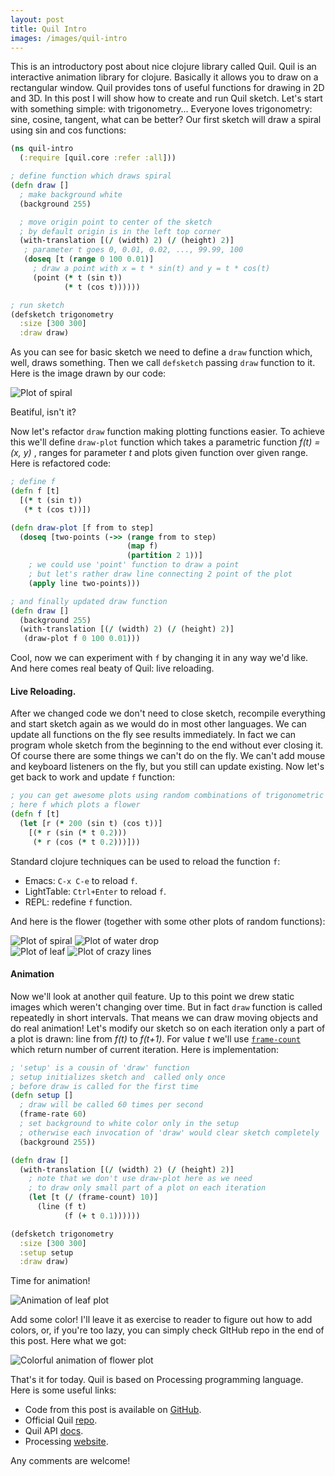 ```yaml
---
layout: post
title: Quil Intro
images: /images/quil-intro
---
```


This is an introductory post about nice clojure library called Quil. Quil is an interactive animation library for clojure. Basically it allows you to draw on a rectangular window. Quil provides tons of useful functions for drawing in 2D and 3D. In this post I will show how to create and run Quil sketch. Let's start with something simple: with trigonometry... Everyone loves trigonometry: sine, cosine, tangent, what can be better? Our first sketch will draw a spiral using sin and cos functions:

```clojure
(ns quil-intro
  (:require [quil.core :refer :all]))

; define function which draws spiral
(defn draw []
  ; make background white
  (background 255)

  ; move origin point to center of the sketch
  ; by default origin is in the left top corner
  (with-translation [(/ (width) 2) (/ (height) 2)]
   ; parameter t goes 0, 0.01, 0.02, ..., 99.99, 100
   (doseq [t (range 0 100 0.01)]
     ; draw a point with x = t * sin(t) and y = t * cos(t)
     (point (* t (sin t))
            (* t (cos t))))))

; run sketch
(defsketch trigonometry
  :size [300 300]
  :draw draw)
```

As you can see for basic sketch we need to define a `draw` function which, well, draws something. Then we call `defsketch` passing `draw` function to it. Here is the image drawn by our code:

![Plot of spiral]({{page.images}}/spiral.png)

Beatiful, isn't it?

Now let's refactor `draw` function making plotting functions easier. To achieve this we'll define `draw-plot` function which takes a parametric function *f(t) = (x, y)* , ranges for parameter *t* and plots given function over given range. Here is refactored code:

```clojure
; define f
(defn f [t]
  [(* t (sin t))
   (* t (cos t))])

(defn draw-plot [f from to step]
  (doseq [two-points (->> (range from to step)
                          (map f)
                          (partition 2 1))]
    ; we could use 'point' function to draw a point
    ; but let's rather draw line connecting 2 point of the plot
    (apply line two-points)))

; and finally updated draw function
(defn draw []
  (background 255)
  (with-translation [(/ (width) 2) (/ (height) 2)]
   (draw-plot f 0 100 0.01)))
```

Cool, now we can experiment with `f` by changing it in any way we'd like. And here comes real beaty of Quil: live reloading.

#### Live Reloading.
After we changed code we don't need to close sketch, recompile everything and start sketch again as we would do in most other languages. We can update all functions on the fly see results immediately. In fact we can program whole sketch from the beginning to the end without ever closing it. Of course there are some things we can't do on the fly. We can't add mouse and keyboard listeners on the fly, but you still can update existing. Now let's get back to work and update `f` function:

```clojure
; you can get awesome plots using random combinations of trigonometric functions
; here f which plots a flower
(defn f [t]
  (let [r (* 200 (sin t) (cos t))]
    [(* r (sin (* t 0.2)))
     (* r (cos (* t 0.2)))]))
```

Standard clojure techniques can be used to reload the function `f`:

* Emacs: `C-x C-e` to reload `f`.
* LightTable: `Ctrl+Enter` to reload `f`.
* REPL: redefine `f` function.

And here is the flower (together with some other plots of random functions):

![Plot of spiral]({{page.images}}/flower.png)
![Plot of water drop]({{page.images}}/water-drop.png)  
![Plot of leaf]({{page.images}}/leaf.png)
![Plot of crazy lines]({{page.images}}/crazy-lines.png)


#### Animation

Now we'll look at another quil feature. Up to this point we drew static images which weren't changing over time. But in fact `draw` function is called repeatedly in short intervals. That means we can draw moving objects and do real animation! Let's modify our sketch so on each iteration only a part of a plot is drawn: line from *f(t)* to *f(t+1)*. For value *t* we'll use [`frame-count`](http://quil.info/environment.html#frame-count) which return number of current iteration. Here is implementation:

```clojure
; 'setup' is a cousin of 'draw' function
; setup initializes sketch and  called only once
; before draw is called for the first time
(defn setup []
  ; draw will be called 60 times per second
  (frame-rate 60)
  ; set background to white color only in the setup
  ; otherwise each invocation of 'draw' would clear sketch completely
  (background 255))

(defn draw []
  (with-translation [(/ (width) 2) (/ (height) 2)]
    ; note that we don't use draw-plot here as we need
    ; to draw only small part of a plot on each iteration
    (let [t (/ (frame-count) 10)]
      (line (f t)
            (f (+ t 0.1))))))

(defsketch trigonometry
  :size [300 300]
  :setup setup
  :draw draw)
```
Time for animation!

![Animation of leaf plot]({{page.images}}/animation.gif)

Add some color! I'll leave it as exercise to reader to figure out how to add colors, or, if you're too lazy, you can simply check GItHub repo in the end of this post. Here what we got:

![Colorful animation of flower plot]({{page.images}}/animation-color.gif)

That's it for today. Quil is based on Processing programming language. Here is some useful links:

  * Code from this post is available on [GitHub](https://github.com/nbeloglazov/blog-projects/tree/master/quil-intro).
  * Official Quil [repo](https://github.com/quil/quil).
  * Quil API [docs](http://quil.info).
  * Processing [website](http://processing.org).

Any comments are welcome!

